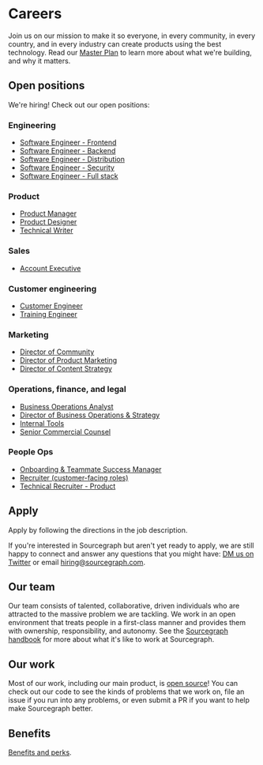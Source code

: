 # Careers

Join us on our mission to make it so everyone, in every community, in every country, and in every industry can create products using the best technology. Read our [Master Plan](https://about.sourcegraph.com/plan) to learn more about what we're building, and why it matters.

## Open positions

We're hiring! Check out our open positions:

### Engineering

- [Software Engineer - Frontend](../handbook/engineering/hiring/software-engineer-frontend.md)
- [Software Engineer - Backend](../handbook/engineering/hiring/software-engineer-backend.md)
- [Software Engineer - Distribution](../handbook/engineering/hiring/software-engineer-distribution.md)
- [Software Engineer - Security](../handbook/engineering/hiring/software-engineer-security.md)
- [Software Engineer - Full stack](../handbook/engineering/hiring/software-engineer-full-stack.md)

### Product

- [Product Manager](../handbook/product/roles/product_manager.md)
- [Product Designer](../handbook/product/roles/product_designer.md)
- [Technical Writer](../handbook/product/roles/technical_writer.md)

### Sales

- [Account Executive](../handbook/sales/roles/account_executive.md)

### Customer engineering

- [Customer Engineer](../handbook/ce/roles/customer_engineer.md)
- [Training Engineer](../handbook/ce/roles/training_engineer.md)

### Marketing

- [Director of Community](../handbook/marketing/roles/director_of_community.md)
- [Director of Product Marketing](../handbook/marketing/roles/director_of_product_marketing.md)
- [Director of Content Strategy](../handbook/marketing/roles/director_of_content_strategy.md)

### Operations, finance, and legal

- [Business Operations Analyst](../handbook/ops/roles/business_operations_analyst.md)
- [Director of Business Operations & Strategy](../handbook/ops/roles/director_business_operations.md)
- [Internal Tools](../handbook/ops/roles/internal_tools.md)
- [Senior Commercial Counsel](../handbook/ops/roles/senior_commercial_counsel.md)

### People Ops

- [Onboarding & Teammate Success Manager](../handbook/people-ops/roles/onboarding_teammate_success_manager.md)
- [Recruiter (customer-facing roles)](../handbook/people-ops/roles/recruiter_customer_facing.md)
- [Technical Recruiter - Product](../handbook/people-ops/roles/technical_recruiter_product.md)

## Apply

Apply by following the directions in the job description.

If you're interested in Sourcegraph but aren't yet ready to apply, we are still happy to connect and answer any questions that you might have: [DM us on Twitter](https://twitter.com/srcgraph) or email hiring@sourcegraph.com.

## Our team

Our team consists of talented, collaborative, driven individuals who are attracted to the massive problem we are tackling. We work in an open environment that treats people in a first-class manner and provides them with ownership, responsibility, and autonomy. See the [Sourcegraph handbook](https://about.sourcegraph.com/handbook) for more about what it's like to work at Sourcegraph.

## Our work

Most of our work, including our main product, is [open source](https://github.com/sourcegraph)! You can check out our code to see the kinds of problems that we work on, file an issue if you run into any problems, or even submit a PR if you want to help make Sourcegraph better.

## Benefits

[Benefits and perks](../handbook/people-ops/benefits-and-perks.md).
